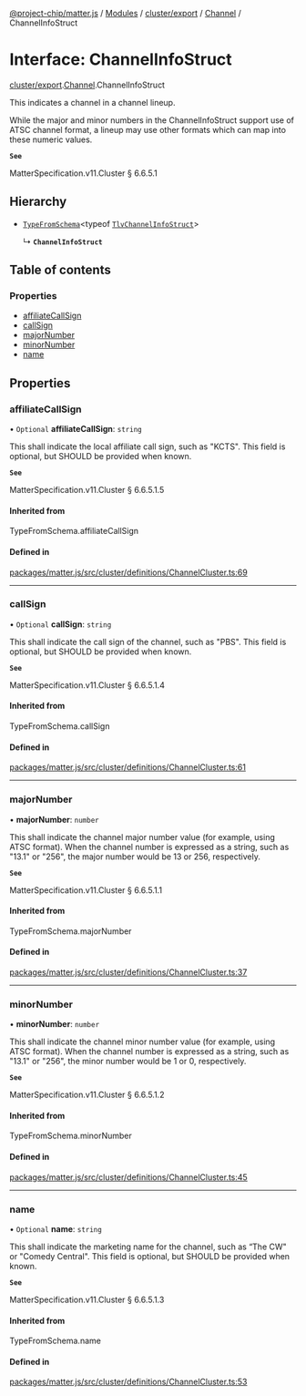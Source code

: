 [@project-chip/matter.js](../README.md) / [Modules](../modules.md) / [cluster/export](../modules/cluster_export.md) / [Channel](../modules/cluster_export.Channel.md) / ChannelInfoStruct

# Interface: ChannelInfoStruct

[cluster/export](../modules/cluster_export.md).[Channel](../modules/cluster_export.Channel.md).ChannelInfoStruct

This indicates a channel in a channel lineup.

While the major and minor numbers in the ChannelInfoStruct support use of ATSC channel format, a lineup may use
other formats which can map into these numeric values.

**`See`**

MatterSpecification.v11.Cluster § 6.6.5.1

## Hierarchy

- [`TypeFromSchema`](../modules/tlv_export.md#typefromschema)\<typeof [`TlvChannelInfoStruct`](../modules/cluster_export.Channel.md#tlvchannelinfostruct)\>

  ↳ **`ChannelInfoStruct`**

## Table of contents

### Properties

- [affiliateCallSign](cluster_export.Channel.ChannelInfoStruct.md#affiliatecallsign)
- [callSign](cluster_export.Channel.ChannelInfoStruct.md#callsign)
- [majorNumber](cluster_export.Channel.ChannelInfoStruct.md#majornumber)
- [minorNumber](cluster_export.Channel.ChannelInfoStruct.md#minornumber)
- [name](cluster_export.Channel.ChannelInfoStruct.md#name)

## Properties

### affiliateCallSign

• `Optional` **affiliateCallSign**: `string`

This shall indicate the local affiliate call sign, such as "KCTS". This field is optional, but SHOULD be
provided when known.

**`See`**

MatterSpecification.v11.Cluster § 6.6.5.1.5

#### Inherited from

TypeFromSchema.affiliateCallSign

#### Defined in

[packages/matter.js/src/cluster/definitions/ChannelCluster.ts:69](https://github.com/project-chip/matter.js/blob/5f71eedebdb9fa54338bde320c311bb359b7455d/packages/matter.js/src/cluster/definitions/ChannelCluster.ts#L69)

___

### callSign

• `Optional` **callSign**: `string`

This shall indicate the call sign of the channel, such as "PBS". This field is optional, but SHOULD be
provided when known.

**`See`**

MatterSpecification.v11.Cluster § 6.6.5.1.4

#### Inherited from

TypeFromSchema.callSign

#### Defined in

[packages/matter.js/src/cluster/definitions/ChannelCluster.ts:61](https://github.com/project-chip/matter.js/blob/5f71eedebdb9fa54338bde320c311bb359b7455d/packages/matter.js/src/cluster/definitions/ChannelCluster.ts#L61)

___

### majorNumber

• **majorNumber**: `number`

This shall indicate the channel major number value (for example, using ATSC format). When the channel number
is expressed as a string, such as "13.1" or "256", the major number would be 13 or 256, respectively.

**`See`**

MatterSpecification.v11.Cluster § 6.6.5.1.1

#### Inherited from

TypeFromSchema.majorNumber

#### Defined in

[packages/matter.js/src/cluster/definitions/ChannelCluster.ts:37](https://github.com/project-chip/matter.js/blob/5f71eedebdb9fa54338bde320c311bb359b7455d/packages/matter.js/src/cluster/definitions/ChannelCluster.ts#L37)

___

### minorNumber

• **minorNumber**: `number`

This shall indicate the channel minor number value (for example, using ATSC format). When the channel number
is expressed as a string, such as "13.1" or "256", the minor number would be 1 or 0, respectively.

**`See`**

MatterSpecification.v11.Cluster § 6.6.5.1.2

#### Inherited from

TypeFromSchema.minorNumber

#### Defined in

[packages/matter.js/src/cluster/definitions/ChannelCluster.ts:45](https://github.com/project-chip/matter.js/blob/5f71eedebdb9fa54338bde320c311bb359b7455d/packages/matter.js/src/cluster/definitions/ChannelCluster.ts#L45)

___

### name

• `Optional` **name**: `string`

This shall indicate the marketing name for the channel, such as “The CW" or "Comedy Central". This field is
optional, but SHOULD be provided when known.

**`See`**

MatterSpecification.v11.Cluster § 6.6.5.1.3

#### Inherited from

TypeFromSchema.name

#### Defined in

[packages/matter.js/src/cluster/definitions/ChannelCluster.ts:53](https://github.com/project-chip/matter.js/blob/5f71eedebdb9fa54338bde320c311bb359b7455d/packages/matter.js/src/cluster/definitions/ChannelCluster.ts#L53)
